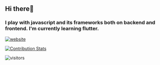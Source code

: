 ## Hi there👋

### I play with javascript and its frameworks both on backend and frontend. I'm currently learning flutter.

[![website](https://img.shields.io/website?label=deStarxis&style=for-the-badge&url=https%3A%2F%2Fgithub.com/deStarxis)](https://github.com/deStarxis)

[![Contribution Stats](https://github-contribution-stats.vercel.app/api/?username=deStarxis)](https://github.com/LordDashMe/github-contribution-stats/)

![visitors](https://visitor-badge.laobi.icu/badge?page_id=deStarxis.deStarxis&title=Profile%20views)

[website]: https://github.com/deStarxis
